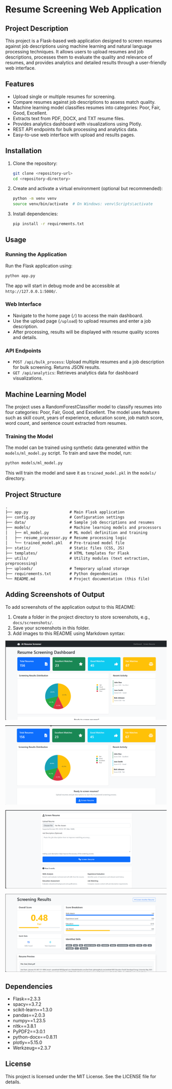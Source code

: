 # Resume Screening Web Application

## Project Description
This project is a Flask-based web application designed to screen resumes against job descriptions using machine learning and natural language processing techniques. It allows users to upload resumes and job descriptions, processes them to evaluate the quality and relevance of resumes, and provides analytics and detailed results through a user-friendly web interface.

## Features
- Upload single or multiple resumes for screening.
- Compare resumes against job descriptions to assess match quality.
- Machine learning model classifies resumes into categories: Poor, Fair, Good, Excellent.
- Extracts text from PDF, DOCX, and TXT resume files.
- Provides analytics dashboard with visualizations using Plotly.
- REST API endpoints for bulk processing and analytics data.
- Easy-to-use web interface with upload and results pages.

## Installation

1. Clone the repository:
   ```bash
   git clone <repository-url>
   cd <repository-directory>
   ```

2. Create and activate a virtual environment (optional but recommended):
   ```bash
   python -m venv venv
   source venv/bin/activate  # On Windows: venv\Scripts\activate
   ```

3. Install dependencies:
   ```bash
   pip install -r requirements.txt
   ```

## Usage

### Running the Application
Run the Flask application using:
```bash
python app.py
```
The app will start in debug mode and be accessible at `http://127.0.0.1:5000/`.

### Web Interface
- Navigate to the home page (`/`) to access the main dashboard.
- Use the upload page (`/upload`) to upload resumes and enter a job description.
- After processing, results will be displayed with resume quality scores and details.

### API Endpoints
- `POST /api/bulk_process`: Upload multiple resumes and a job description for bulk screening. Returns JSON results.
- `GET /api/analytics`: Retrieves analytics data for dashboard visualizations.

## Machine Learning Model

The project uses a RandomForestClassifier model to classify resumes into four categories: Poor, Fair, Good, and Excellent. The model uses features such as skill count, years of experience, education score, job match score, word count, and sentence count extracted from resumes.

### Training the Model
The model can be trained using synthetic data generated within the `models/ml_model.py` script. To train and save the model, run:
```bash
python models/ml_model.py
```
This will train the model and save it as `trained_model.pkl` in the `models/` directory.

## Project Structure

```
.
├── app.py                  # Main Flask application
├── config.py               # Configuration settings
├── data/                   # Sample job descriptions and resumes
├── models/                 # Machine learning models and processors
│   ├── ml_model.py         # ML model definition and training
│   ├── resume_processor.py # Resume processing logic
│   └── trained_model.pkl   # Pre-trained model file
├── static/                 # Static files (CSS, JS)
├── templates/              # HTML templates for Flask
├── utils/                  # Utility modules (text extraction, preprocessing)
├── uploads/                # Temporary upload storage
├── requirements.txt        # Python dependencies
└── README.md               # Project documentation (this file)
```

## Adding Screenshots of Output

To add screenshots of the application output to this README:

1. Create a folder in the project directory to store screenshots, e.g., `docs/screenshots/`.
2. Save your screenshots in this folder.
3. Add images to this README using Markdown syntax:


![Landing Page](docs\screenshots\landing1.png)


![Landing Page Continue](docs\screenshots\landing2.png)

![Resume Screening](docs\screenshots\screening.png)

![Output](docs\screenshots\output.png)


## Dependencies

- Flask==2.3.3
- spacy==3.7.2
- scikit-learn==1.3.0
- pandas==2.0.3
- numpy==1.23.5
- nltk==3.8.1
- PyPDF2==3.0.1
- python-docx==0.8.11
- plotly==5.15.0
- Werkzeug==2.3.7

## License

This project is licensed under the MIT License. See the LICENSE file for details.
